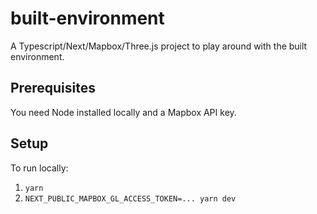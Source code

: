 # built-environment

A Typescript/Next/Mapbox/Three.js project to play around with the built environment.

## Prerequisites

You need Node installed locally and a Mapbox API key.

## Setup

To run locally:

1. `yarn`
2. `NEXT_PUBLIC_MAPBOX_GL_ACCESS_TOKEN=... yarn dev`
 
